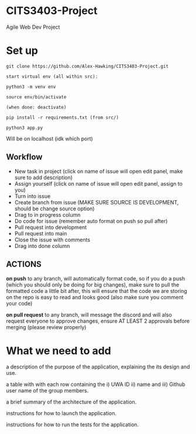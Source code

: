 # CITS3403-Project
Agile Web Dev Project

# Set up
```
git clone https://github.com/Alex-Hawking/CITS3403-Project.git

start virtual env (all within src):

python3 -m venv env

source env/bin/activate

(when done: deactivate)

pip install -r requirements.txt (from src/)

python3 app.py
```

Will be on localhost (idk which port)

## Workflow

- New task in project (click on name of issue will open edit panel, make sure to add description)
- Assign yourself (click on name of issue will open edit panel, assign to you)
- Turn into issue
- Create branch from issue (MAKE SURE SOURCE IS DEVELOPMENT, should be change source option)
- Drag to in progress column
- Do code for issue (remember auto format on push so pull after)
- Pull request into development
- Pull request into main
- Close the issue with comments
- Drag into done column

## ACTIONS

**on push** to any branch, will automatically format code, so if you do a push (which you should only be doing for big changes), make sure to pull the formatted code a little bit after, this will ensure that the code we are storing on the repo is easy to read and looks good (also make sure you comment your code)

**on pull request** to any branch, will message the discord and will also request everyone to approve changes, ensure AT LEAST 2 approvals before merging (please review properly) 

# What we need to add

a description of the purpose of the application, explaining the its design and use.

a table with with each row containing the i) UWA ID ii) name and iii) Github user name of the group members.

a brief summary of the architecture of the application.

instructions for how to launch the application.

instructions for how to run the tests for the application.
